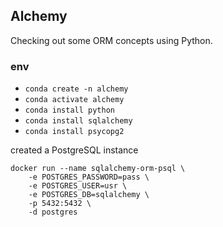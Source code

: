 ## Alchemy

Checking out some ORM concepts using Python. 

### env

- `conda create -n alchemy`
- `conda activate alchemy`
- `conda install python`
- `conda install sqlalchemy`
- `conda install psycopg2`

created a PostgreSQL instance

```
docker run --name sqlalchemy-orm-psql \
    -e POSTGRES_PASSWORD=pass \
    -e POSTGRES_USER=usr \
    -e POSTGRES_DB=sqlalchemy \
    -p 5432:5432 \
    -d postgres
```